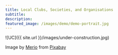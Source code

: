 ```yaml
---
title: Local Clubs, Societies, and Organisations
subtitle: 
description: 
featured_image: /images/demo/demo-portrait.jpg
---
```


![UC]({{ site.url }}/images/under-construction.jpg)

Image by <a href="https://pixabay.com/users/merio-1480566/?utm_source=link-attribution&amp;utm_medium=referral&amp;utm_campaign=image&amp;utm_content=4010445">Merio</a> from <a href="https://pixabay.com/?utm_source=link-attribution&amp;utm_medium=referral&amp;utm_campaign=image&amp;utm_content=4010445">Pixabay</a>